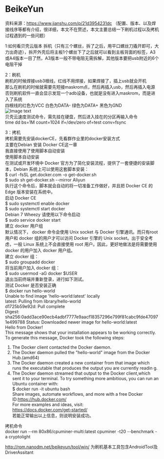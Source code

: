 # BeikeYun
资料来源：https://www.jianshu.com/p/21d3954231dc （配置、版本、以及焊接线序等都有介绍，很详细，本文不在赘述，本文主要总结一下刷机过程以及拷机过程遇到的一些问题）  

1:如何看贝壳云版本
拆机（只有三个螺丝，拆了之后，用平口螺丝刀撬开即可，大力出奇迹），拆开外壳后将主板1个螺丝下了之后就可以看到主板背面的标签，A3或A4版本一目了然，A3版本一般不带电阻无需拆解，其他版本要把usb附近的6个电阻干掉  

2：刷机  
刷机的时候焊接usb3根线，红线不用焊接，如果焊接了，插上usb就会开机  
那么在刷机的时候就需要先短接maskrom点，然后再插入usb，然后再插入电源  
否则刷机软件一直会显示发现一个adb设备，也就是没有进入maskrom，而是进入了系统  
四根线的红色为VCC 白色为DATA- 绿色为DATA+ 黑色为GND  
![Image text](https://github.com/GokuSun/BeikeYun/edit/master/images/贝壳云刷机焊点示意图.jpg)  
贝壳云速度测试命令，需先挂在硬盘，然后进入挂在的分区再输入命令  
time dd bs=1M count=1024 if=/dev/zero of=test conv=fsync  

3：拷机  
拷机需要先安装dockerCE，先看群作业里的docker安装方式  
主要在Debian 安装 Docker CE这一章  
我直接使用了使用脚本自动安装  
使用脚本自动安装  
在测试或开发环境中 Docker 官方为了简化安装流程，提供了一套便捷的安装脚本，Debian 系统上可以使用这套脚本安装：  
$ curl -fsSL get.docker.com -o get-docker.sh  
$ sudo sh get-docker.sh --mirror Aliyun  
执行这个命令后，脚本就会自动的将一切准备工作做好，并且把 Docker CE 的Edge 版本安装在系统中。  
启动 Docker CE  
$ sudo systemctl enable docker  
$ sudo systemctl start docker  
Debian 7 Wheezy 请使用以下命令启动  
$ sudo service docker start  
建立 docker 用户组  
默认情况下， docker 命令会使用 Unix socket 与 Docker 引擎通讯。而只有root 用户和 docker 组的用户才可以访问 Docker 引擎的 Unix socket。出于安全考虑，一般 Linux 系统上不会直接使用 root 用户。因此，更好地做法是将需要使用 docker 的用户加入 docker 用户组。  
建立 docker 组：  
$ sudo groupadd docker  
将当前用户加入 docker 组：  
$ sudo usermod -aG docker $USER  
退出当前终端并重新登录，进行如下测试。  
测试 Docker 是否安装正确   
$ docker run hello-world  
Unable to find image 'hello-world:latest' locally  
latest: Pulling from library/hello-world  
d1725b59e92d: Pull complete  
Digest: sha256:0add3ace90ecb4adbf7777e9aacf18357296e799f81cabc9fde470971e499788
Status: Downloaded newer image for hello-world:latest  
Hello from Docker!  
This message shows that your installation appears to be working correctly.  
To generate this message, Docker took the following steps:  
1. The Docker client contacted the Docker daemon.  
2. The Docker daemon pulled the "hello-world" image from the Docker Hub.(amd64)  
3. The Docker daemon created a new container from that image which runs the executable that produces the output you are currently readin
g.  
4. The Docker daemon streamed that output to the Docker client,which sent it to your terminal. To try something more ambitious, you can run an Ubuntu container with:  
$ docker run -it ubuntu bash  
Share images, automate workflows, and more with a free Docker ID:https://hub.docker.com/  
For more examples and ideas, visit:  
https://docs.docker.com/get-started/  
若能正常输出以上信息，则说明安装成功。  

拷机命令  
docker run --rm 80x86/cpuminer-multi:latest cpuminer -t20 --benchmark -a cryptolight  

http://rom.nanodm.net/beikeyun/tool/win/ 为刷机基本工具包含AndroidTool及DriverAssitant

